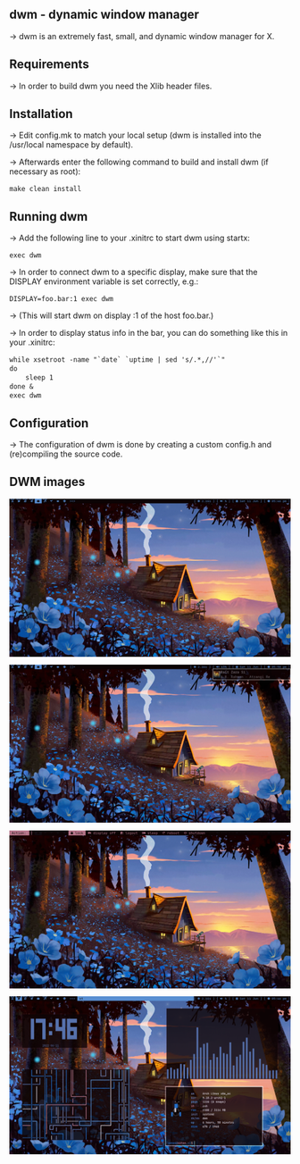 ## dwm - dynamic window manager

-> dwm is an extremely fast, small, and dynamic window manager for X.


## Requirements

-> In order to build dwm you need the Xlib header files.


## Installation

-> Edit config.mk to match your local setup (dwm is installed into
the /usr/local namespace by default).

-> Afterwards enter the following command to build and install dwm (if
necessary as root):

    make clean install


## Running dwm

-> Add the following line to your .xinitrc to start dwm using startx:

    exec dwm

-> In order to connect dwm to a specific display, make sure that
the DISPLAY environment variable is set correctly, e.g.:

    DISPLAY=foo.bar:1 exec dwm

-> (This will start dwm on display :1 of the host foo.bar.)

-> In order to display status info in the bar, you can do something
like this in your .xinitrc:

    while xsetroot -name "`date` `uptime | sed 's/.*,//'`"
    do
    	sleep 1
    done &
    exec dwm


## Configuration

-> The configuration of dwm is done by creating a custom config.h
and (re)compiling the source code.

## DWM images

<a href="#"><img align="center" src="/img/wallpaper.jpg" alt="xgenos" /></a>

<a href="#"><img align="center" src="/img/dunst.jpg" alt="xgenos" /></a>

<a href="#"><img align="center" src="/img/powermenu.jpg" alt="xgenos" /></a>

<a href="#"><img align="center" src="/img/apps.jpg" alt="xgenos" /></a>
